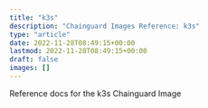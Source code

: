 ```yaml
---
title: "k3s"
description: "Chainguard Images Reference: k3s"
type: "article"
date: 2022-11-28T08:49:15+00:00
lastmod: 2022-11-28T08:49:15+00:00
draft: false
images: []
---
```


Reference docs for the k3s Chainguard Image
